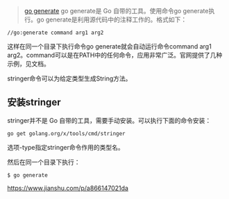 > [go generate](https://studygolang.com/articles/22984?fr=sidebar) 
> go generate是 Go 自带的工具。使用命令go generate执行。go generate是利用源代码中的注释工作的。格式如下：

```
//go:generate command arg1 arg2
```
这样在同一个目录下执行命令go generate就会自动运行命令command arg1 arg2。command可以是在PATH中的任何命令，应用非常广泛。官网提供了几种示例，见文档。

stringer命令可以为给定类型生成String方法。


## 安装stringer
stringer并不是 Go 自带的工具，需要手动安装。可以执行下面的命令安装：
```
go get golang.org/x/tools/cmd/stringer
```
选项-type指定stringer命令作用的类型名。

然后在同一个目录下执行：
```
$ go generate
```

https://www.jianshu.com/p/a866147021da